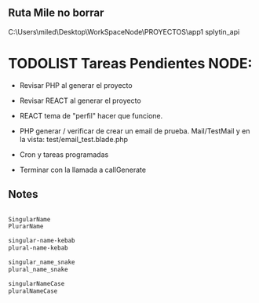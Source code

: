 ## Ruta Mile no borrar

C:\Users\miled\Desktop\WorkSpaceNode\PROYECTOS\app1
splytin_api



# TODOLIST Tareas Pendientes NODE:

- Revisar PHP al generar el proyecto
- Revisar REACT al generar el proyecto
- REACT tema de "perfil" hacer que funcione.


- PHP generar / verificar de crear un email de prueba. Mail/TestMail y en la vista: test/email_test.blade.php
- Cron y tareas programadas
- Terminar con la llamada a callGenerate





## Notes

```sh

SingularName 
PlurarName

singular-name-kebab
plural-name-kebab

singular_name_snake
plural_name_snake

singularNameCase
pluralNameCase


```
